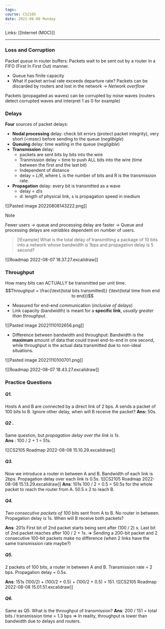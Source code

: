 ```yaml
---
tags: 
course: CS2105
date: 2022-08-08 Monday
---
```

Links: [[Internet (MOC)]]
- - -

### Loss and Corruption
Packet *queue* in router buffers: Packets wait to be sent out by a router in a FIFO (First In First Out) manner. 
- Queue has finite capacity
- What if packet arrival rate exceeds departure rate? Packets can be discarded by routers and lost in the network → *Network overflow*

Packets (propagated as waves) can be corrupted by noise waves (routers detect corrupted waves and interpret 1 as 0 for example)

### Delays
**Four** sources of packet delays:
- **Nodal processing** delay: check bit errors (protect packet integrity), very short (<msec) before sending to the queue (*neglibigle*)
- **Queuing** delay: time waiting in the queue (*negligible*)
- **Transmission** delay: 
	- packets are sent bits by bits into the wire
	- Tranmission delay = time to push ALL bits into the wire (time between the first and the last bit)
	- Independent of distance 
	- delay = $L / R$, where L is the number of bits and R is the transmission rate.
- **Propagation** delay: every bit is transmitted as a wave 
	- delay = $d / s$ 
	- d: length of physical link, s is propagation speed in medium

![[Pasted image 20220808143222.png]]

>[!note]
> Fewer users → queue and processing delay are faster → Queue and processing delays are *variables* dependent on number of users.


>[!Example]
> What is the total delay of transmitting a package of 10 bits into a network whose bandwidth is 1bps and propagation delay is 5 second?

![[Roadmap 2022-08-07 18.37.27.excalidraw]]



### Throughput
How many bits can ACTUALLY be transmitted per unit time.
$$Throughput = \frac{\text{total bits transmitted}} {\text{total time from end to end}}$$
- Measured for end-end communication (*inclusive of delays*)
- Link capacity (bandwidth) is meant for a **specific link**, *usually greater than throughput*.

![[Pasted image 20221110102656.png]]

- Difference between bandwidth and throughput: Bandwidth is the **maximum** amount of data that could travel end-to-end in one second, while throughput is the actual data transmitted due to non-ideal situations.

![[Pasted image 20221110100701.png]]

![[Roadmap 2022-08-07 18.43.27.excalidraw]]

### Practice Questions
##### Q1. 
Hosts A and B are connected by a direct link of 2 bps.  A sends a packet of 100 bits to B. Ignore other delay, when will B receive the packet? 
**Ans:** 50s.

##### Q2 . 
Same question, but *propagation delay over the link is 1s*.  
**Ans** : 100 / 2 + 1 = 51s.

![[CS2105 Roadmap 2022-08-08 15.10.29.excalidraw]]

##### Q3.
Now we introduce a router in between A and B. Bandwidth of each link is 2bps. Propagation delay over each link is 0.5s.
![[CS2105 Roadmap 2022-08-08 15.13.29.excalidraw]]
**Ans**: 101s
100 / 2 + 0.5 = 50.5s for the whole packet to reach the router from A.
50.5 x 2 to reach B.

##### Q4. 
*Two consecutive packets of 100 bits* sent from A to B. No router in between. Propagation delay is 1s. When will B receive both packets?

**Ans**: 201s
First bit of 2nd packet starts being sent after (100 / 2) s. 
Last bit of 2nd packet reaches after 100 / 2 + 1s.
=> Sending a 200-bit packet and 2 consecutive 100-bit packets make no difference (when 2 links have the same transmission rate maybe?)

##### Q5. 
2 packets of 100 bits, a router in between A and B. Transmission rate = 2 bps. Propagation delay = 0.5s.

**Ans**: 151s
(100/2) + (100/2 + 0.5) + (100/2 + 0.5) = 151.
![[CS2105 Roadmap 2022-08-08 15.01.51.excalidraw]]

##### Q6. 
Same as Q5. What is the throughput of transmission?
**Ans**: 200 / 151 = total bits / transmission time = 1.3 bps
=> In reality, throughput is lower than bandwidth due to delays and routers.
